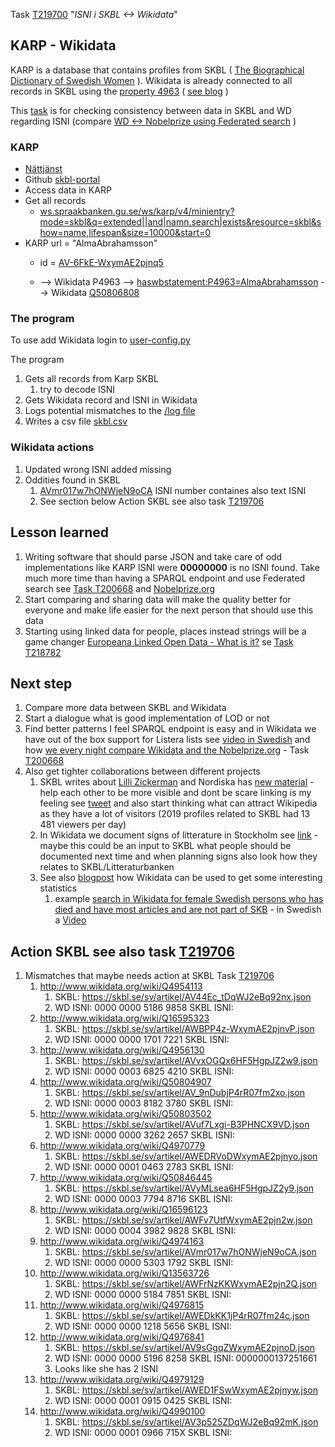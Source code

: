 Task [T219700](https://phabricator.wikimedia.org/T219700) "*ISNI i SKBL <-> Wikidata*"
## KARP - Wikidata

 

KARP is a database that contains profiles from SKBL ( [The Biographical Dictionary of Swedish Women](https://skbl.se/en/about-skbl) ). Wikidata is already connected to all records in SKBL using the [property 4963](https://www.wikidata.org/wiki/Property_talk:P4963) ( [see blog](http://minancestry.blogspot.com/2018/03/svenskt-kvinnobiografiskt-lexikon.html) )

This [task](https://phabricator.wikimedia.org/T219700) is for checking consistency between data in SKBL and WD regarding ISNI (compare [WD <-> Nobelprize using Federated search](https://www.wikidata.org/wiki/User:Salgo60/ListeriaNobelData3) )

### KARP
* [Nättjänst](https://spraakbanken.gu.se/swe/Forskning/Infrastruktur/Karp/N%C3%A4ttj%C3%A4nst/n%C3%A4ttj%C3%A4nst)
* Github [skbl-portal](https://github.com/spraakbanken/skbl-portal)
* Access data in KARP
 * Get all records 
   * [ws.spraakbanken.gu.se/ws/karp/v4/minientry?mode=skbl&q=extended||and|namn.search|exists&resource=skbl&show=name,lifespan&size=10000&start=0](https://ws.spraakbanken.gu.se/ws/karp/v4/minientry?mode=skbl&q=extended%7C%7Cand%7Cnamn.search%7Cexists&resource=skbl&show=name,lifespan&size=10000&start=0)
 * KARP url = "AlmaAbrahamsson" 
   * id =  [AV-6FkE-WxymAE2pjnq5](https://skbl.se/sv/artikel/AV-6FkE-WxymAE2pjnq5.json) 

   * --> Wikidata P4963 --> [haswbstatement:P4963=AlmaAbrahamsson](https://www.wikidata.org/w/index.php?search=haswbstatement%3AP4963%3DAlmaAbrahamsson&title=Special%3ASearch&profile=advanced&fulltext=1&advancedSearch-current=%7B%7D&ns0=1&ns120=1) --> Wikidata [Q50806808](https://www.wikidata.org/wiki/Q50806808)
### The program
To use add Wikidata login to [user-config.py](https://github.com/salgo60/SKBLWikidata/blob/master/user-config.py)

The program

1. Gets all records from Karp SKBL
    1. try to decode ISNI
1. Gets Wikidata record and ISNI in Wikidata
1. Logs potential mismatches to the [/log file](https://github.com/salgo60/SKBLWikidata/tree/master/log)
1. Writes a csv file [skbl.csv](https://github.com/salgo60/SKBLWikidata/blob/master/skbl.csv)

### Wikidata actions
1. Updated wrong ISNI added missing
1. Oddities found in SKBL
    1. [AVmr017w7hONWjeN9oCA](https://skbl.se/sv/artikel/AVmr017w7hONWjeN9oCA.json) ISNI number containes also text ISNI
    1. See section below Action SKBL see also task [T219706](https://phabricator.wikimedia.org/T219706)
    
## Lesson learned
1. Writing software that should parse JSON and take care of odd implementations like KARP ISNI were **00000000** is no ISNI found. Take much more time than having a SPARQL endpoint and use Federated search see [Task T200668](https://phabricator.wikimedia.org/T200668) and [Nobelprize.org](https://www.wikidata.org/wiki/User:Salgo60/ListeriaNobelData3)
1. Start comparing and sharing data will make the quality better for everyone and make life easier for the next person that should use this data
1. Starting using linked data for people, places instead strings will be a game changer [Europeana Linked Open Data - What is it?](https://vimeo.com/36752317) se [Task T218782](https://phabricator.wikimedia.org/T218782)

## Next step
1. Compare more data between SKBL and Wikidata
1. Start a dialogue what is good implementation of LOD or not
1. Find better patterns I feel SPARQL endpoint is easy and in Wikidata we have out of the box support for Listera lists see [video in Swedish](https://youtu.be/jOtrlb1KRP8) and how [we every night compare Wikidata and the Nobelprize.org](https://www.wikidata.org/wiki/User:Salgo60/ListeriaNobelData3) - Task [T200668](https://phabricator.wikimedia.org/T200668)
1. Also get tighter collaborations between different projects 
    1. SKBL writes about [Lilli Zickerman](https://www.skbl.se/sv/artikel/LilliZickerman) and Nordiska has [new material](https://twitter.com/sveren/status/1106851525375287301) - help each other to be more visible and dont be scare linking is my feeling see [tweet](https://twitter.com/salgo60/status/1107959251505479681) and also start thinking what can attract Wikipedia as they have a lot of visitors (2019 profiles related to SKBL had 13 481 viewers per day)
    1. In Wikidata we document signs of litterature in Stockholm see [link](https://sv.wikipedia.org/wiki/Anv%C3%A4ndare:Salgo60/Listeria/Det_litter%C3%A4ra_Stockholm) - maybe this could be an input to SKBL what people should be documented next time and when planning signs also look how they relates to SKBL/Litteraturbanken
    1. See also [blogpost](http://minancestry.blogspot.com/2019/03/wikipediawikidata-digitaltmuseum.html) how Wikidata can be used to get some interesting statistics
       1. example [search in Wikidata for female Swedish persons who has died and have most articles and are not part of SKB](https://goo.gl/2qnzxo) - in Swedish a [Video](https://www.youtube.com/watch?v=SCk39XvzvNs)
    
## Action SKBL see also task [T219706](https://phabricator.wikimedia.org/T219706)
1. Mismatches that maybe needs action at SKBL Task [T219706](https://phabricator.wikimedia.org/T219706)
    1. http://www.wikidata.org/wiki/Q4954113 
        1. SKBL: https://skbl.se/sv/artikel/AV44Ec_tDqWJ2eBq92nx.json		  
        1. WD ISNI: 0000 0000 5186 9858 SKBL ISNI: 
    1. http://www.wikidata.org/wiki/Q16595323 
        1. SKBL: https://skbl.se/sv/artikel/AWBPP4z-WxymAE2pjnvP.json		  
        1. WD ISNI: 0000 0000 1701 7221 SKBL ISNI: 
    1. http://www.wikidata.org/wiki/Q4956130 
        1. SKBL: https://skbl.se/sv/artikel/AVvxOGQx6HF5HgpJZ2w9.json		  
        1. WD ISNI: 0000 0003 6825 4210 SKBL ISNI: 
    1. http://www.wikidata.org/wiki/Q50804907 
        1. SKBL: https://skbl.se/sv/artikel/AV_9nDubjP4rR07fm2xo.json		  
        1. WD ISNI: 0000 0003 8182 3780 SKBL ISNI: 
    1. http://www.wikidata.org/wiki/Q50803502 
        1. SKBL: https://skbl.se/sv/artikel/AVuf7Lxgi-B3PHNCX9VD.json		  
        1. WD ISNI: 0000 0000 3262 2657 SKBL ISNI: 
    1. http://www.wikidata.org/wiki/Q4970779 
        1. SKBL: https://skbl.se/sv/artikel/AWEDRVoDWxymAE2pjnyo.json		  
        1. WD ISNI: 0000 0001 0463 2783 SKBL ISNI: 
    1. http://www.wikidata.org/wiki/Q50846445 
        1. SKBL: https://skbl.se/sv/artikel/AVyMLsea6HF5HgpJZ2y9.json		  
        1. WD ISNI: 0000 0003 7794 8716 SKBL ISNI: 
    1. http://www.wikidata.org/wiki/Q16596123 
        1. SKBL: https://skbl.se/sv/artikel/AWFv7UtfWxymAE2pjn2w.json		  
        1. WD ISNI: 0000 0004 3982 9828 SKBL ISNI: 
    1. http://www.wikidata.org/wiki/Q4974163 
        1. SKBL: https://skbl.se/sv/artikel/AVmr017w7hONWjeN9oCA.json		  
        1. WD ISNI: 0000 0000 5303 1792 SKBL ISNI: 
    1. http://www.wikidata.org/wiki/Q13563726 
        1. SKBL: https://skbl.se/sv/artikel/AWFrNzKKWxymAE2pjn2Q.json		  
        1. WD ISNI: 0000 0000 5184 7851 SKBL ISNI: 
    1. http://www.wikidata.org/wiki/Q4976815 
        1. SKBL: https://skbl.se/sv/artikel/AWEDkKK1jP4rR07fm24c.json		  
        1. WD ISNI: 0000 0000 1218 5656 SKBL ISNI: 
    1. http://www.wikidata.org/wiki/Q4976841 
        1. SKBL: https://skbl.se/sv/artikel/AV9sGgqZWxymAE2pjnoD.json		  
        1. WD ISNI: 0000 0000 5196 8258 SKBL ISNI: 0000000137251661
        1. Looks like she has 2 ISNI
    1. http://www.wikidata.org/wiki/Q4979129 
        1. SKBL: https://skbl.se/sv/artikel/AWED1FSwWxymAE2pjnyw.json		  
        1. WD ISNI: 0000 0001 0915 0425 SKBL ISNI: 
    1. http://www.wikidata.org/wiki/Q4990100 
        1. SKBL: https://skbl.se/sv/artikel/AV3p525ZDqWJ2eBq92mK.json		  
        1. WD ISNI: 0000 0001 0966 715X SKBL ISNI: 
